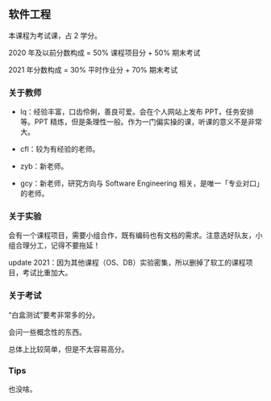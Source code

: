 ## 软件工程

本课程为考试课，占 2 学分。

2020 年及以前分数构成 = 50% 课程项目分 + 50% 期末考试

2021 年分数构成 = 30% 平时作业分 + 70% 期末考试

### 关于教师

- lq：经验丰富，口齿伶俐，善良可爱。会在个人网站上发布 PPT，任务安排等。PPT 精炼，但是条理性一般。作为一门偏实操的课，听课的意义不是非常大。

- cfl：较为有经验的老师。
- zyb：新老师。
- gcy：新老师，研究方向与 Software Engineering 相关，是唯一「专业对口」的老师。

### 关于实验

会有一个课程项目，需要小组合作，既有编码也有文档的需求。注意选好队友，小组合理分工，记得不要拖延！

update 2021：因为其他课程（OS、DB）实验密集，所以删掉了软工的课程项目，考试比重加大。

### 关于考试

“白盒测试”要考非常多的分。

会问一些概念性的东西。

总体上比较简单，但是不太容易高分。

### Tips

也没啥。
